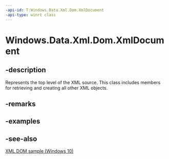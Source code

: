 ```yaml
---
-api-id: T:Windows.Data.Xml.Dom.XmlDocument
-api-type: winrt class
---
```


<!-- Class syntax.
public class XmlDocument : Windows.Data.Xml.Dom.IXmlDocument, Windows.Data.Xml.Dom.IXmlDocumentIO, Windows.Data.Xml.Dom.IXmlDocumentIO2, Windows.Data.Xml.Dom.IXmlNode, Windows.Data.Xml.Dom.IXmlNodeSelector, Windows.Data.Xml.Dom.IXmlNodeSerializer
-->

# Windows.Data.Xml.Dom.XmlDocument

## -description

Represents the top level of the XML source. This class includes members for retrieving and creating all other XML objects.

## -remarks

## -examples

## -see-also

[XML DOM sample (Windows 10)](http://go.microsoft.com/fwlink/p/?LinkId=620639)